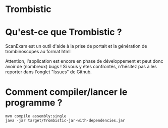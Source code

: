 # Trombistic

# Qu'est-ce que Trombistic ?

ScanExam est un outil d'aide à la prise de portait et la génération de trombinoscopes au format html 

Attention, l'application est encore en phase de développement et peut donc avoir de (nombreux) bugs ! Si vous y êtes confrontés, n'hésitez pas à les reporter dans
l'onglet "Issues" de Github.

# Comment compiler/lancer le programme ?

```
mvn compile assembly:single
java -jar target/Trombistic-jar-with-dependencies.jar
```
